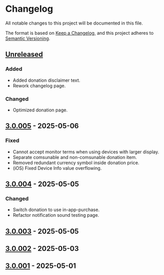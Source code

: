 # Changelog

All notable changes to this project will be documented in this file.

The format is based on [Keep a Changelog](https://keepachangelog.com/zh-TW/1.1.0/),
and this project adheres to [Semantic Versioning](https://semver.org/lang/zh-TW/spec/v2.0.0.html).

## [Unreleased]

### Added
- Added donation disclaimer text.
- Rework changelog page.

### Changed
- Optimized donation page.

## [3.0.005] - 2025-05-06

### Fixed
- Cannot accept monitor terms when using devices with larger display.
- Separate comsunable and non-comsunable donation item.
- Removed redundant currency symbol inside donation price.
- (iOS) Fixed Device Info value overflowing.

## [3.0.004] - 2025-05-05

### Changed
- Switch donation to use in-app-purchase.
- Refactor notification sound testing page.

## [3.0.003] - 2025-05-05

## [3.0.002] - 2025-05-03

## [3.0.001] - 2025-05-01

[unreleased]: https://github.com/exptechtw/dpip/compare/v3.0.005...HEAD
[3.0.005]: https://github.com/exptechtw/dpip/compare/v3.0.004...v3.0.005
[3.0.004]: https://github.com/exptechtw/dpip/compare/v3.0.003...v3.0.004
[3.0.003]: https://github.com/exptechtw/dpip/compare/v3.0.002...v3.0.003
[3.0.002]: https://github.com/exptechtw/dpip/compare/v3.0.001...v3.0.002
[3.0.001]: https://github.com/exptechtw/dpip/compare/v2.5.500...v3.0.002